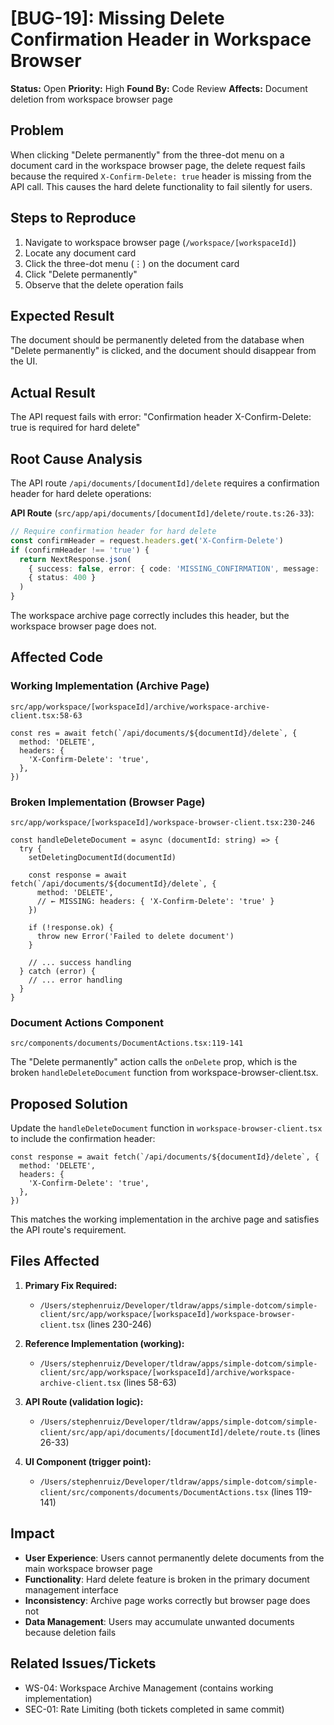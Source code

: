 # [BUG-19]: Missing Delete Confirmation Header in Workspace Browser

**Status:** Open
**Priority:** High
**Found By:** Code Review
**Affects:** Document deletion from workspace browser page

## Problem

When clicking "Delete permanently" from the three-dot menu on a document card in the workspace browser page, the delete request fails because the required `X-Confirm-Delete: true` header is missing from the API call. This causes the hard delete functionality to fail silently for users.

## Steps to Reproduce

1. Navigate to workspace browser page (`/workspace/[workspaceId]`)
2. Locate any document card
3. Click the three-dot menu (⋮) on the document card
4. Click "Delete permanently"
5. Observe that the delete operation fails

## Expected Result

The document should be permanently deleted from the database when "Delete permanently" is clicked, and the document should disappear from the UI.

## Actual Result

The API request fails with error: "Confirmation header X-Confirm-Delete: true is required for hard delete"

## Root Cause Analysis

The API route `/api/documents/[documentId]/delete` requires a confirmation header for hard delete operations:

**API Route** (`src/app/api/documents/[documentId]/delete/route.ts:26-33`):
```typescript
// Require confirmation header for hard delete
const confirmHeader = request.headers.get('X-Confirm-Delete')
if (confirmHeader !== 'true') {
  return NextResponse.json(
    { success: false, error: { code: 'MISSING_CONFIRMATION', message: 'Confirmation header X-Confirm-Delete: true is required for hard delete' } },
    { status: 400 }
  )
}
```

The workspace archive page correctly includes this header, but the workspace browser page does not.

## Affected Code

### Working Implementation (Archive Page)
`src/app/workspace/[workspaceId]/archive/workspace-archive-client.tsx:58-63`
```tsx
const res = await fetch(`/api/documents/${documentId}/delete`, {
  method: 'DELETE',
  headers: {
    'X-Confirm-Delete': 'true',
  },
})
```

### Broken Implementation (Browser Page)
`src/app/workspace/[workspaceId]/workspace-browser-client.tsx:230-246`
```tsx
const handleDeleteDocument = async (documentId: string) => {
  try {
    setDeletingDocumentId(documentId)

    const response = await fetch(`/api/documents/${documentId}/delete`, {
      method: 'DELETE',
      // ← MISSING: headers: { 'X-Confirm-Delete': 'true' }
    })

    if (!response.ok) {
      throw new Error('Failed to delete document')
    }

    // ... success handling
  } catch (error) {
    // ... error handling
  }
}
```

### Document Actions Component
`src/components/documents/DocumentActions.tsx:119-141`

The "Delete permanently" action calls the `onDelete` prop, which is the broken `handleDeleteDocument` function from workspace-browser-client.tsx.

## Proposed Solution

Update the `handleDeleteDocument` function in `workspace-browser-client.tsx` to include the confirmation header:

```tsx
const response = await fetch(`/api/documents/${documentId}/delete`, {
  method: 'DELETE',
  headers: {
    'X-Confirm-Delete': 'true',
  },
})
```

This matches the working implementation in the archive page and satisfies the API route's requirement.

## Files Affected

1. **Primary Fix Required:**
   - `/Users/stephenruiz/Developer/tldraw/apps/simple-dotcom/simple-client/src/app/workspace/[workspaceId]/workspace-browser-client.tsx` (lines 230-246)

2. **Reference Implementation (working):**
   - `/Users/stephenruiz/Developer/tldraw/apps/simple-dotcom/simple-client/src/app/workspace/[workspaceId]/archive/workspace-archive-client.tsx` (lines 58-63)

3. **API Route (validation logic):**
   - `/Users/stephenruiz/Developer/tldraw/apps/simple-dotcom/simple-client/src/app/api/documents/[documentId]/delete/route.ts` (lines 26-33)

4. **UI Component (trigger point):**
   - `/Users/stephenruiz/Developer/tldraw/apps/simple-dotcom/simple-client/src/components/documents/DocumentActions.tsx` (lines 119-141)

## Impact

- **User Experience**: Users cannot permanently delete documents from the main workspace browser page
- **Functionality**: Hard delete feature is broken in the primary document management interface
- **Inconsistency**: Archive page works correctly but browser page does not
- **Data Management**: Users may accumulate unwanted documents because deletion fails

## Related Issues/Tickets

- WS-04: Workspace Archive Management (contains working implementation)
- SEC-01: Rate Limiting (both tickets completed in same commit)
